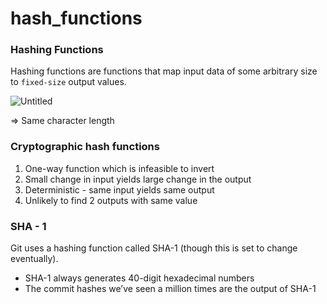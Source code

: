 # hash_functions

### Hashing Functions

Hashing functions are functions that map input data of some arbitrary size to `fixed-size` output values. 

![Untitled](https://s3-us-west-2.amazonaws.com/secure.notion-static.com/e758f0db-42e8-433e-8dda-57cc803fd5bf/Untitled.png)

⇒ Same character length  

### Cryptographic hash functions

1. One-way function which is infeasible to invert
2. Small change in input yields large change in the output 
3. Deterministic - same input yields same output
4. Unlikely to find 2 outputs with same value

### SHA - 1

Git uses a hashing function called SHA-1 (though this is set to change  eventually).

- SHA-1 always generates 40-digit hexadecimal numbers
- The commit hashes we’ve seen a million times are the output of SHA-1
